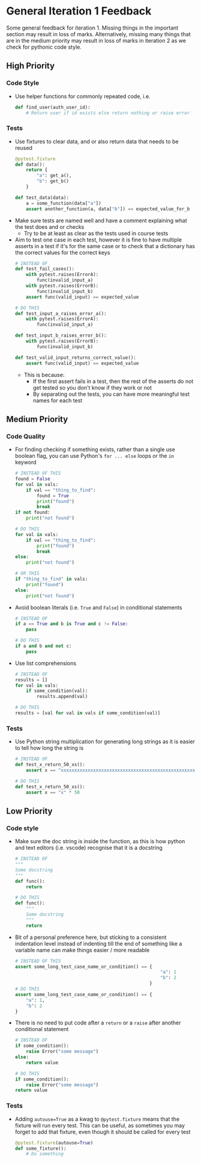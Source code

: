 # General Iteration 1 Feedback

Some general feedback for iteration 1.
Missing things in the important section may result in loss of marks.
Alternatively, missing many things that are in the medium priority may result in loss of marks in iteration 2 as we check for pythonic code style.

## High Priority

### Code Style

- Use helper functions for commonly repeated code, i.e.

  ```py
  def find_user(auth_user_id):
      # Return user if id exists else return nothing or raise error
  ```

### Tests

- Use fixtures to clear data, and or also return data that needs to be reused
  ```py
  @pytest.fixture
  def data():
      return {
          "a": get_a(),
          "b": get_b()
      }
  
  def test_data(data):
      a = some_function(data["a"])
      assert another_function(a, data["b"]) == expected_value_for_b
  ```
- Make sure tests are named well and have a comment explaining what the test does and or checks
  - Try to be at least as clear as the tests used in course tests
- Aim to test one case in each test, however it is fine to have multiple asserts in a test if it's for the same case or to check that a dictionary has the correct values for the correct keys
  ```py
  # INSTEAD OF
  def test_fail_cases():
      with pytest.raises(ErrorA):
          func(invalid_input_a)
      with pytest.raises(ErrorB):
          func(invalid_input_b)
      assert func(valid_input) == expected_value
  
  # DO THIS
  def test_input_a_raises_error_a():
      with pytest.raises(ErrorA):
          func(invalid_input_a)

  def test_input_b_raises_error_b():
      with pytest.raises(ErrorB):
          func(invalid_input_b)
  
  def test_valid_input_returns_correct_value():
      assert func(valid_input) == expected_value
  ```
  - This is because:
    - If the first assert fails in a test, then the rest of the asserts do not get tested so you don't know if they work or not
    - By separating out the tests, you can have more meaningful test names for each test


## Medium Priority

### Code Quality

- For finding checking if something exists, rather than a single use boolean flag, you can use Python's `for ... else` loops or the `in` keyword

  ```py
  # INSTEAD OF THIS
  found = False
  for val in vals:
      if val == "thing_to_find":
          found = True
          print("found")
          break
  if not found:
      print("not found")
  
  # DO THIS
  for val in vals:
      if val == "thing_to_find":
          print("found")
          break
  else:
      print("not found")

  # OR THIS
  if "thing_to_find" in vals:
      print("found")
  else:
      print("not found")
  ```
- Avoid boolean literals (i.e. `True` and `False`) in conditional statements
  ```py
  # INSTEAD OF
  if a == True and b is True and c != False:
      pass
  
  # DO THIS
  if a and b and not c:
      pass
  ```
- Use list comprehensions
  ```py
  # INSTEAD OF
  results = []
  for val in vals:
      if some_condition(val):
          results.append(val)
  
  # DO THIS
  results = [val for val in vals if some_condition(val)]
  ```

### Tests

- Use Python string multiplication for generating long strings as it is easier to tell how long the string is
  ```py
  # INSTEAD OF
  def test_x_return_50_xs():
      assert x == "xxxxxxxxxxxxxxxxxxxxxxxxxxxxxxxxxxxxxxxxxxxxxxxxxx"
  
  # DO THIS
  def test_x_return_50_xs():
      assert x == "x" * 50
  ```


## Low Priority

### Code style

- Make sure the doc string is inside the function, as this is how python and text editors (i.e. vscode) recognise that it is a docstring
  ```py
  # INSTEAD OF
  """
  Some docstring
  """
  def func():
      return
  
  # DO THIS
  def func():
      """
      Some docstring
      """
      return
  ```
- Bit of a personal preference here, but sticking to a consistent indentation level instead of indenting till the end of something like a variable name can make things easier / more readable
  ```py
  # INSTEAD OF THIS
  assert some_long_test_case_name_or_condition() == {
                                                        "a": 1
                                                        "b": 2
                                                    }
  # DO THIS
  assert some_long_test_case_name_or_condition() == {
      "a": 1,
      "b": 2
  }
  ```
- There is no need to put code after a `return` or a `raise` after another conditional statement
  ```py
  # INSTEAD OF
  if some_condition():
      raise Error("some message")
  else:
      return value
  
  # DO THIS
  if some_condition():
      raise Error("some message")
  return value
  ```

### Tests

- Adding `autouse=True` as a kwag to `@pytest.fixture` means that the fixture will run every test.
  This can be useful, as sometimes you may forget to add that fixture, even though it should be called for every test

  ```py
  @pytest.fixture(autouse=True)
  def some_fixture():
      # Do something
  ```
